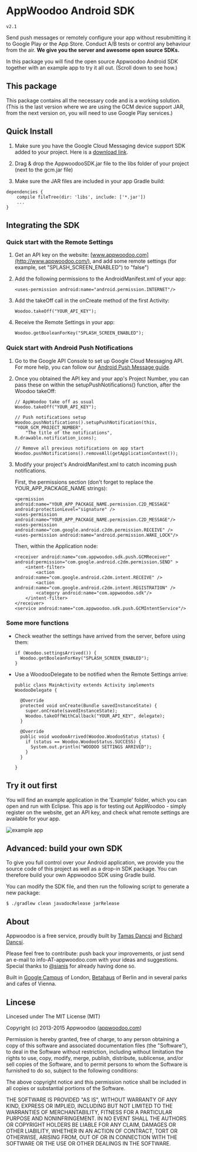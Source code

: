 # AppWoodoo Android SDK

`v2.1`

Send push messages or remotely configure your app without resubmitting it to Google Play or the App Store. Conduct A/B tests or control any behaviour from the air. **We give you the server and awesome open source SDKs.**

In this package you will find the open source Appwoodoo Android SDK together with an example app to try it all out. (Scroll down to see how.)

## This package

This package contains all the necessary code and is a working solution. (This is the last version where we are using the GCM device support JAR, from the next version on, you will need to use Google Play services.)

## Quick Install

1. Make sure you have the Google Cloud Messaging device support SDK added to your project. Here is a [download link](https://github.com/4impact/gcm-maven-repository/raw/master/releases/com/google/android/gcm/gcm/1.0.2/gcm-1.0.2.jar).

2. Drag & drop the AppwoodooSDK.jar file to the libs folder of your project (next to the gcm.jar file)

3. Make sure the JAR files are included in your app Gradle build:

```
dependencies {
    compile fileTree(dir: 'libs', include: ['*.jar'])
    ...
}

```

## Integrating the SDK

### Quick start with the Remote Settings

1. Get an API key on the website: [www.appwoodoo.com](http://www.appwoodoo.com/), and add some remote settings (for example, set "SPLASH_SCREEN_ENABLED") to "false")

2. Add the following permissions to the AndroidManifest.xml of your app:

   ```
   <uses-permission android:name="android.permission.INTERNET"/>
   ```

3. Add the takeOff call in the onCreate method of the first Activity:

   ```
   Woodoo.takeOff("YOUR_API_KEY");
   ```

4. Receive the Remote Settings in your app:

   ```
   Woodoo.getBooleanForKey("SPLASH_SCREEN_ENABLED");
   ```

### Quick start with Android Push Notifications

1. Go to the Google API Console to set up Google Cloud Messaging API. For more help, you can follow our [Android Push Message guide](http://www.appwoodoo.com/help/android-push-message/).

2. Once you obtained the API key and your app's Project Number, you can pass these on within the setupPushNotifications() function, after the Woodoo takeOff:

    ```
    // AppWoodoo take off as usual 
    Woodoo.takeOff("YOUR_API_KEY"); 

    // Push notifications setup 
    Woodoo.pushNotifications().setupPushNotification(this, "YOUR_GCM_PROJECT_NUMBER",
        "The title of the notifications", R.drawable.notification_icons); 

    // Remove all previous notifications on app start 
    Woodoo.pushNotifications().removeAll(getApplicationContext());
    ```

3. Modify your project's AndroidManifest.xml to catch incoming push notifications.

    First, the permissions section (don't forget to replace the YOUR_APP_PACKAGE_NAME strings):

    ```
    <permission android:name="YOUR_APP_PACKAGE_NAME.permission.C2D_MESSAGE" android:protectionLevel="signature" />
    <uses-permission android:name="YOUR_APP_PACKAGE_NAME.permission.C2D_MESSAGE"/>
    <uses-permission android:name="com.google.android.c2dm.permission.RECEIVE" />
    <uses-permission android:name="android.permission.WAKE_LOCK"/>
    ```

    Then, within the Application node:

    ```
    <receiver android:name="com.appwoodoo.sdk.push.GCMReceiver" android:permission="com.google.android.c2dm.permission.SEND" >
        <intent-filter>
            <action android:name="com.google.android.c2dm.intent.RECEIVE" />
            <action android:name="com.google.android.c2dm.intent.REGISTRATION" />
            <category android:name="com.appwoodoo.sdk"/>
        </intent-filter>
    </receiver>
    <service android:name="com.appwoodoo.sdk.push.GCMIntentService"/>
    ```

### Some more functions

* Check weather the settings have arrived from the server, before using them:

   ```
   if (Woodoo.settingsArrived()) {
     Woodoo.getBooleanForKey("SPLASH_SCREEN_ENABLED");
   }
   ```

* Use a WoodooDelegate to be notified when the Remote Settings arrive:

   ```
   public class MainActivity extends Activity implements WoodooDelegate {

     @Override
     protected void onCreate(Bundle savedInstanceState) {
       super.onCreate(savedInstanceState);
       Woodoo.takeOffWithCallback("YOUR_API_KEY", delegate);
     }
  
     @Override
     public void woodooArrived(Woodoo.WoodooStatus status) {
       if (status == Woodoo.WoodooStatus.SUCCESS) {
         System.out.println("WOODOO SETTINGS ARRIVED");
       }
     }

   }
   ```

## Try it out first

You will find an example application in the 'Example' folder, which you can open and run with Eclipse. This app is for testing out AppWoodoo - simply register on the website, get an API key, and check what remote settings are available for your app.

   ![example app](Docs/example_app.png)

## Advanced: build your own SDK

To give you full control over your Android application, we provide you the source code of this project as well as a drop-in SDK package. You can therefore build your own Appwoodoo SDK using Gradle build.

You can modify the SDK file, and then run the following script to generate a new package:

```
$ ./gradlew clean javadocRelease jarRelease
```

## About

Appwoodoo is a free service, proudly built by [Tamas Dancsi](http://www.tamasdancsi.com/) and [Richard Dancsi](http://www.wimagguc.com/).

Please feel free to contribute: push back your improvements, or just send an e-mail to info-AT-appwoodoo.com with your ideas and suggestions. Special thanks to [@sianis](https://github.com/sianis/) for already having done so.

Built in [Google Campus](http://www.campuslondon.com/) of London, [Betahaus](http://www.betahaus.de/) of Berlin and in several parks and cafes of Vienna.

## Lincese

Lincesed under The MIT License (MIT)

Copyright (c) 2013-2015 Appwoodoo ([appwoodoo.com](www.appwoodoo.com))

Permission is hereby granted, free of charge, to any person obtaining a copy
of this software and associated documentation files (the "Software"), to deal
in the Software without restriction, including without limitation the rights
to use, copy, modify, merge, publish, distribute, sublicense, and/or sell
copies of the Software, and to permit persons to whom the Software is
furnished to do so, subject to the following conditions:

The above copyright notice and this permission notice shall be included in
all copies or substantial portions of the Software.

THE SOFTWARE IS PROVIDED "AS IS", WITHOUT WARRANTY OF ANY KIND, EXPRESS OR IMPLIED, INCLUDING BUT NOT LIMITED TO THE WARRANTIES OF MERCHANTABILITY,
FITNESS FOR A PARTICULAR PURPOSE AND NONINFRINGEMENT. IN NO EVENT SHALL THE
AUTHORS OR COPYRIGHT HOLDERS BE LIABLE FOR ANY CLAIM, DAMAGES OR OTHER
LIABILITY, WHETHER IN AN ACTION OF CONTRACT, TORT OR OTHERWISE, ARISING FROM,
OUT OF OR IN CONNECTION WITH THE SOFTWARE OR THE USE OR OTHER DEALINGS IN
THE SOFTWARE.
